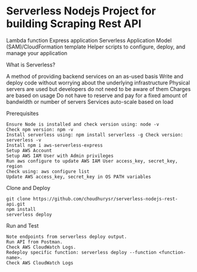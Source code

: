 <!--
title: 'AWS NodeJS Example'
description: 'This template demonstrates how to deploy a NodeJS function running on AWS Lambda using the traditional Serverless Framework.'
layout: Doc
framework: v2
platform: AWS
language: nodeJS
authorLink: 'https://github.com/serverless'
authorName: 'Ragini '
authorAvatar: 'https://avatars1.githubusercontent.com/u/13742415?s=200&v=4'
-->

# Serverless Nodejs Project for building Scraping Rest API

Lambda function
Express application
Serverless Application Model (SAM)/CloudFormation template
Helper scripts to configure, deploy, and manage your application



What is Serverless?

A method of providing backend services on an as-used basis
Write and deploy code without worrying about the underlying infrastructure
Physical servers are used but developers do not need to be aware of them
Charges are based on usage
Do not have to reserve and pay for a fixed amount of bandwidth or number of servers
Services auto-scale based on load

Prerequisites

    Ensure Node is installed and check version using: node -v
    Check npm version: npm -v
    Install serverless using: npm install serverless -g Check version: serverless -v
    Install npm i aws-serverless-express
    Setup AWS Account
    Setup AWS IAM User with Admin privileges
    Run aws configure to update AWS IAM User access_key, secret_key, region
    Check using: aws configure list
    Update AWS access_key, secret_key in OS PATH variables

Clone and Deploy

    git clone https://github.com/choudhurysr/serverless-nodejs-rest-api.git
    npm install
    serverless deploy

Run and Test

    Note endpoints from serverless deploy output.
    Run API from Postman.
    Check AWS CloudWatch Logs.
    Redeploy specific function: serverless deploy --function <function-name>.
    Check AWS CloudWatch Logs
